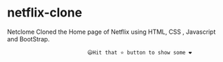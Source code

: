 # netflix-clone

Netclome
Cloned the Home page of Netflix using HTML, CSS , Javascript and BootStrap.

                              😃Hit that ⭐ button to show some ❤️
